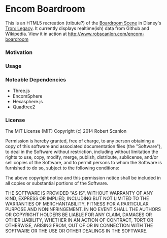Encom Boardroom
=================

This is an HTML5 recreation (tribute?) of the [Boardroom Scene](http://work.gmunk.com/TRON-Board-Room) 
in Disney's [Tron: Legacy](http://www.imdb.com/tible/tt1104001/).  It currently 
displays realtime(ish) data from Github and Wikipedia.  View it in action at http://www.robscanlon.com/encom-boardroom

### Motivation


### Usage

### Noteable Dependencies

* Three.js
* EncomSphere
* Hexasphere.js
* Quadtree2

### License

The MIT License (MIT)
Copyright (c) 2014 Robert Scanlon

Permission is hereby granted, free of charge, to any person obtaining a copy
of this software and associated documentation files (the "Software"), to deal
in the Software without restriction, including without limitation the rights
to use, copy, modify, merge, publish, distribute, sublicense, and/or sell
copies of the Software, and to permit persons to whom the Software is
furnished to do so, subject to the following conditions:

The above copyright notice and this permission notice shall be included in
all copies or substantial portions of the Software.

THE SOFTWARE IS PROVIDED "AS IS", WITHOUT WARRANTY OF ANY KIND, EXPRESS OR
IMPLIED, INCLUDING BUT NOT LIMITED TO THE WARRANTIES OF MERCHANTABILITY,
FITNESS FOR A PARTICULAR PURPOSE AND NONINFRINGEMENT. IN NO EVENT SHALL THE
AUTHORS OR COPYRIGHT HOLDERS BE LIABLE FOR ANY CLAIM, DAMAGES OR OTHER
LIABILITY, WHETHER IN AN ACTION OF CONTRACT, TORT OR OTHERWISE, ARISING FROM,
OUT OF OR IN CONNECTION WITH THE SOFTWARE OR THE USE OR OTHER DEALINGS IN
THE SOFTWARE.
